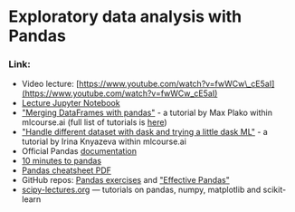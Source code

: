 # Exploratory data analysis with Pandas

### Link:

* Video lecture: [https://www.youtube.com/watch?v=fwWCw\_cE5aI](https://www.youtube.com/watch?v=fwWCw_cE5aI)
* [Lecture Jupyter Notebook](https://nbviewer.jupyter.org/github/andrewgurung/mlcourse/blob/master/Lectures/topic01_pandas_data_analysis/topic1_pandas_data_analysis.ipynb)
* ["Merging DataFrames with pandas"](https://nbviewer.jupyter.org/github/Yorko/mlcourse.ai/blob/master/jupyter_english/tutorials/merging_dataframes_tutorial_max_palko.ipynb) - a tutorial by Max Plako within mlcourse.ai \(full list of tutorials is [here](https://mlcourse.ai/tutorials)\)
* ["Handle different dataset with dask and trying a little dask ML"](https://nbviewer.jupyter.org/github/Yorko/mlcourse.ai/blob/master/jupyter_english/tutorials/dask_objects_and_little_dask_ml_tutorial_iknyazeva.ipynb) - a tutorial by Irina Knyazeva within mlcourse.ai
* Official Pandas [documentation](http://pandas.pydata.org/pandas-docs/stable/index.html)
* [10 minutes to pandas](http://pandas.pydata.org/pandas-docs/stable/10min.html)
* [Pandas cheatsheet PDF](https://github.com/pandas-dev/pandas/blob/master/doc/cheatsheet/Pandas_Cheat_Sheet.pdf)
* GitHub repos: [Pandas exercises](https://github.com/guipsamora/pandas_exercises/) and ["Effective Pandas"](https://github.com/TomAugspurger/effective-pandas)
* [scipy-lectures.org](http://www.scipy-lectures.org/index.html) — tutorials on pandas, numpy, matplotlib and scikit-learn

